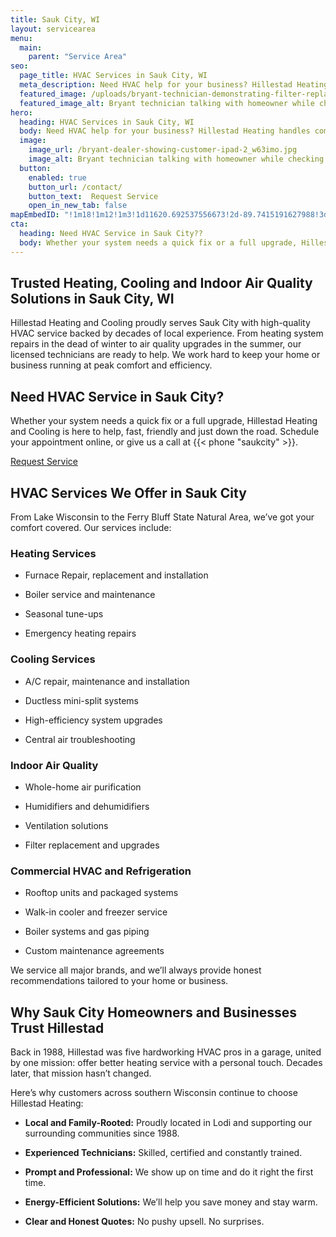 ```yaml
---
title: Sauk City, WI
layout: servicearea
menu:
  main:
    parent: "Service Area"
seo:
  page_title: HVAC Services in Sauk City, WI
  meta_description: Need HVAC help for your business? Hillestad Heating handles commercial heating, cooling, refrigeration and more. Trusted in Wisconsin since 1988.
  featured_image: /uploads/bryant-technician-demonstrating-filter-replacement-1000.jpg
  featured_image_alt: Bryant technician talking with homeowner while checking air filter and furnace
hero: 
  heading: HVAC Services in Sauk City, WI
  body: Need HVAC help for your business? Hillestad Heating handles commercial heating, cooling, refrigeration and more. Trusted in Wisconsin since 1988.
  image: 
    image_url: /bryant-dealer-showing-customer-ipad-2_w63imo.jpg
    image_alt: Bryant technician talking with homeowner while checking air filter and furnace
  button:
    enabled: true
    button_url: /contact/ 
    button_text:  Request Service
    open_in_new_tab: false
mapEmbedID: "!1m18!1m12!1m3!1d11620.692537556673!2d-89.7415191627988!3d43.26874853796582!2m3!1f0!2f0!3f0!3m2!1i1024!2i768!4f13.1!3m3!1m2!1s0x88077312a0f1f741%3A0x3d72e4833b302300!2sSauk%20City%2C%20WI%2053583!5e0!3m2!1sen!2sus!4v1745201706786!5m2!1sen!2sus"
cta:
  heading: Need HVAC Service in Sauk City??
  body: Whether your system needs a quick fix or a full upgrade, Hillestad Heating and Cooling is here to help, fast, friendly and just down the road. Schedule your appointment online, or give us a call at {{< phone "saukcity" >}}.
---
```


## Trusted Heating, Cooling and Indoor Air Quality Solutions in Sauk City, WI

Hillestad Heating and Cooling proudly serves Sauk City with high-quality HVAC service backed by decades of local experience. From heating system repairs in the dead of winter to air quality upgrades in the summer, our licensed technicians are ready to help. We work hard to keep your home or business running at peak comfort and efficiency.

<div class="breakout bg-black flow">
  <h2 class="no-margin">Need HVAC Service in Sauk City?</h2>
  <p class= "site-cta__middle">
Whether your system needs a quick fix or a full upgrade, Hillestad Heating and Cooling is here to help, fast, friendly and just down the road. Schedule your appointment online, or give us a call at {{< phone "saukcity" >}}.
  </p>
  <a class="btn btn--primary" href="/contact/">Request Service</a>
</div>

## HVAC Services We Offer in Sauk City

From Lake Wisconsin to the Ferry Bluff State Natural Area, we’ve got your comfort covered. Our services include:

### Heating Services

* Furnace Repair, replacement and installation

* Boiler service and maintenance

* Seasonal tune-ups

* Emergency heating repairs

### Cooling Services

* A/C repair, maintenance and installation 

* Ductless mini-split systems 

* High-efficiency system upgrades

* Central air troubleshooting 

### Indoor Air Quality

* Whole-home air purification

* Humidifiers and dehumidifiers

* Ventilation solutions

* Filter replacement and upgrades

### Commercial HVAC and Refrigeration

* Rooftop units and packaged systems

* Walk-in cooler and freezer service

* Boiler systems and gas piping

* Custom maintenance agreements

We service all major brands, and we’ll always provide honest recommendations tailored to your home or business.

## Why Sauk City Homeowners and Businesses Trust Hillestad

Back in 1988, Hillestad was five hardworking HVAC pros in a garage, united by one mission: offer better heating service with a personal touch. Decades later, that mission hasn’t changed.

Here’s why customers across southern Wisconsin continue to choose Hillestad Heating:

* **Local and Family-Rooted:** Proudly located in Lodi and supporting our
surrounding communities since 1988.

* **Experienced Technicians:** Skilled, certified and constantly trained.

* **Prompt and Professional:** We show up on time and do it right the first time.

* **Energy-Efficient Solutions:** We’ll help you save money and stay warm.

* **Clear and Honest Quotes:** No pushy upsell. No surprises.